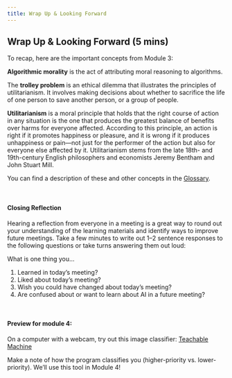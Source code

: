 ```yaml
---
title: Wrap Up & Looking Forward
---
```


## Wrap Up & Looking Forward (5 mins)

To recap, here are the important concepts from Module 3: 

**Algorithmic morality** is the act of attributing moral reasoning to algorithms. 

The **trolley problem** is an ethical dilemma that illustrates the principles of utilitarianism. It involves making decisions about whether to sacrifice the life of one person to save another person, or a group of people.

**Utilitarianism** is a moral principle that holds that the right course of action in any situation is the one that produces the greatest balance of benefits over harms for everyone affected.  According to this principle, an action is right if it promotes happiness or pleasure, and it is wrong if it produces unhappiness or pain—not just for the performer of the action but also for everyone else affected by it. Utilitarianism stems from the late 18th- and 19th-century English philosophers and economists Jeremy Bentham and John Stuart Mill.  

You can find a description of these and other concepts in the <a href="../../../glossary">Glossary</a>.

<br>

#### Closing Reflection
Hearing a reflection from everyone in a meeting is a great way to round out your understanding of the learning materials and identify ways to improve future meetings. Take a few minutes to write out 1–2 sentence responses to the following questions or take turns answering them out loud: 

What is one thing you...					
1. Learned in today’s meeting?
1. Liked about today’s meeting? 
1. Wish you could have changed about today’s meeting? 
1. Are confused about or want to learn about AI in a future meeting?

<br>

#### Preview for module 4: 

On a computer with a webcam, try out this image classifier: [Teachable Machine ](https://teachablemachine.withgoogle.com/models/jyGBSu_n1/)

Make a note of how the program classifies you (higher-priority vs. lower-priority). We’ll use this tool in Module 4!
